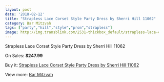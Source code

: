 ```yaml
---
layout: post
date: '2018-02-12'
title: "Strapless Lace Corset Style Party Dress by Sherri Hill 11062"
category: Bar Mitzvah
tags: ["party","hill","style","prom","strapless"]
image: http://img.transblink.com/2531-thickbox_default/strapless-lace-corset-style-party-dress-by-sherri-hill-11062.jpg
---
```

Strapless Lace Corset Style Party Dress by Sherri Hill 11062

On Sales: **$247.99**
<a href="https://www.transblink.com/en/bar-mitzvah/816-strapless-lace-corset-style-party-dress-by-sherri-hill-11062.html"><amp-img layout="responsive" width="600" height="600" src="//img.transblink.com/2531-thickbox_default/strapless-lace-corset-style-party-dress-by-sherri-hill-11062.jpg" alt="Strapless Lace Corset Style Party Dress by Sherri Hill 11062 0" /></a>
<a href="https://www.transblink.com/en/bar-mitzvah/816-strapless-lace-corset-style-party-dress-by-sherri-hill-11062.html"><amp-img layout="responsive" width="600" height="600" src="//img.transblink.com/2533-thickbox_default/strapless-lace-corset-style-party-dress-by-sherri-hill-11062.jpg" alt="Strapless Lace Corset Style Party Dress by Sherri Hill 11062 1" /></a>
<a href="https://www.transblink.com/en/bar-mitzvah/816-strapless-lace-corset-style-party-dress-by-sherri-hill-11062.html"><amp-img layout="responsive" width="600" height="600" src="//img.transblink.com/2532-thickbox_default/strapless-lace-corset-style-party-dress-by-sherri-hill-11062.jpg" alt="Strapless Lace Corset Style Party Dress by Sherri Hill 11062 2" /></a>

Buy it: [Strapless Lace Corset Style Party Dress by Sherri Hill 11062](https://www.transblink.com/en/bar-mitzvah/816-strapless-lace-corset-style-party-dress-by-sherri-hill-11062.html "Strapless Lace Corset Style Party Dress by Sherri Hill 11062")

View more: [Bar Mitzvah](https://www.transblink.com/en/2-bar-mitzvah "Bar Mitzvah")